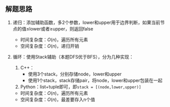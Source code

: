 ## 解题思路

1. 递归：添加辅助函数，多2个参数，lower和upper用于边界判断，如果当前节点的值$\leq$lower或者$\geq$upper，则返回false
   + 时间复杂度：$O(n)$，遍历所有元素
   + 空间复杂度：$O(n)$，递归开销

2. 循环：使用Stack辅助（本题DFS优于BFS），分为几种实现：
    1. C++：
        + 使用3个stack，分别存储node，lower和upper
        + 使用1个stack，stack存储pair，将node，lower和upper包装在一起
    2. Python：list+tuple即可，即`stack = [(node,lower,upper)]`
   + 时间复杂度：$O(n)$，遍历所有元素
   + 空间复杂度：$O(n)$，最差要存入n个值

